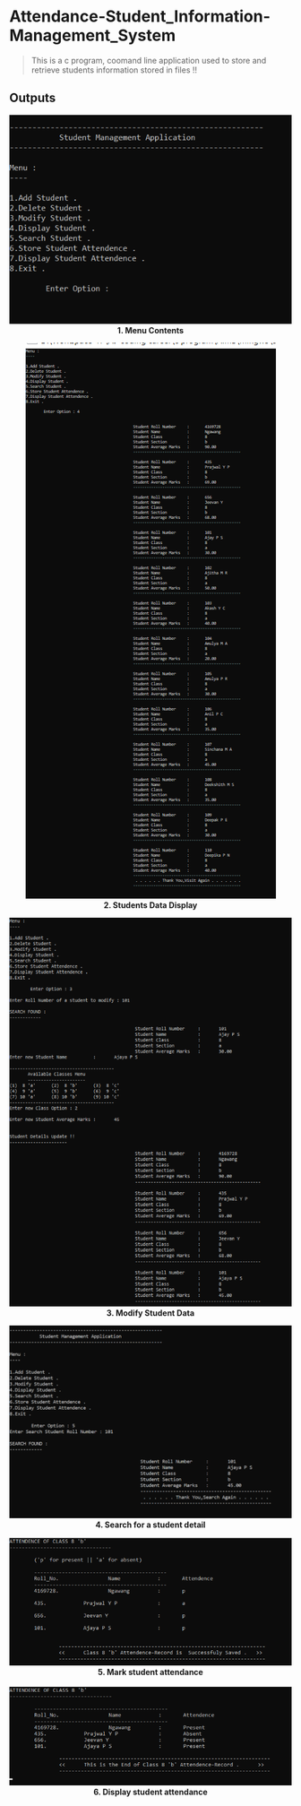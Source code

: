 # Attendance-Student_Information-Management_System

>This is a c program, coomand line application used to store and retrieve students information stored in files !!

## Outputs
<p align="center">
  <img src="https://github.com/Prajwal-YP/imageCache/blob/main/op1.png" alt="Main">
  <br>
  <b>1. Menu Contents<b>
</p>
  
<p align="center">
  <img src="https://github.com/Prajwal-YP/imageCache/blob/main/op2.png" alt="Main">
  <br>
  <b>2. Students Data Display<b>
</p>
  
<p align="center">
  <img src="https://github.com/Prajwal-YP/imageCache/blob/main/op3.png" alt="Main">
  <br>
  <b>3. Modify Student Data<b>
</p>
  
<p align="center">
  <img src="https://github.com/Prajwal-YP/imageCache/blob/main/op4.png" alt="Main">
  <br>
  <b>4. Search for a student detail<b>
</p>
  
<p align="center">
  <img src="https://github.com/Prajwal-YP/imageCache/blob/main/op5.png" alt="Main">
  <br>
  <b>5. Mark student attendance<b>
</p>
  
<p align="center">
  <img src="https://github.com/Prajwal-YP/imageCache/blob/main/op6.png" alt="Main">
  <br>
  <b>6. Display student attendance<b>
</p>
